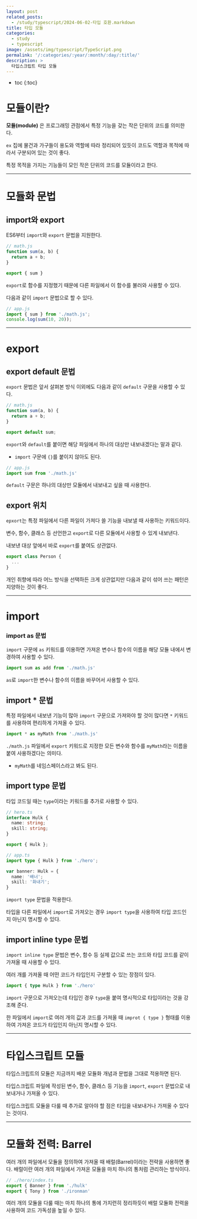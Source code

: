 ```yaml
---
layout: post
related_posts:
  - /study/typescript/2024-06-02-타입 호환.markdown
title: 타입 모듈
categories:
  - study
  - typescript
image: /assets/img/typescript/TypeScript.png
permalink: '/:categories/:year/:month/:day/:title/'
description: >
  타입스크립트 타입 모듈
---
```


* toc
{:toc}

# 모듈이란?

**모듈(module)** 은 프로그래밍 관점에서 특정 기능을 갖는 작은 단위의 코드를 의미한다.

`ex` 집에 물건과 가구들이 용도와 역할에 따라 정리되어 있듯이 코드도 역할과 목적에 따라서 구분되어 있는 것이 좋다.

특정 목적을 가지는 기능들이 모인 작은 단위의 코드를 모듈이라고 한다.

---
#  모듈화 문법

## import와 export

ES6부터 `import`와 `export` 문법을 지원한다.

```ts
// math.js
function sum(a, b) {
  return a + b;
}

export { sum }
```

`export`로 함수를 지정했기 때문에 다른 파일에서 이 함수를 불러와 사용할 수 있다. 

다음과 같이 `import` 문법으로 할 수 있다.

```ts
// app.js
import { sum } from './math.js';
console.log(sum(10, 20));
```

---
# export 

##  export default 문법

`export` 문법은 앞서 살펴본 방식 이외에도 다음과 같이 `default` 구문을 사용할 수 있다.

```ts
// math.js
function sum(a, b) {
  return a + b;
}

export default sum;
```

`export`와 `default`를 붙이면 해당 파일에서 하나의 대상만 내보내겠다는 말과 같다.

- `import` 구문에 `{}`를 붙이지 않아도 된다.

```ts
// app.js
import sum from './math.js'
```

`default` 구문은 하나의 대상만 모듈에서 내보내고 싶을 때 사용한다.

## export 위치

`epxort`는 특정 파일에서 다른 파일이 가져다 쓸 기능을 내보낼 때 사용하는 키워드이다.

변수, 함수, 클래스 등 선언한고 `export`로 다른 모듈에서 사용할 수 있게 내보낸다.

내보낸 대상 앞에서 바로 `export`를 붙여도 상관없다.

```ts
export class Person {
  ...
}
```

개인 취향에 따라 어느 방식을 선택하든 크게 상관없지만 다음과 같이 섞어 쓰는 패턴은 지양하는 것이 좋다.

---
# import 
###  import as 문법

`import` 구문에 `as` 키워드를 이용하면 가져온 변수나 함수의 이름을 해당 모듈 내에서 변경하여 사용할 수 있다.

```ts
import sum as add from './math.js'
```

`as`로 `import`한 변수나 함수의 이름을 바꾸어서 사용할 수 있다.

## import * 문법

특정 파일에서 내보낸 기능이 많아 `import` 구문으로 가져와야 할 것이 많다면 `*` 키워드를 사용하여 편리하게 가져올 수 있다.

```ts
import * as myMath from './math.js'
```

`./math.js` 파일에서 `export` 키워드로 지정한 모든 변수와 함수를 `myMath`라는 이름을 붙여 사용하겠다는 의미다. 

- `myMath`를 네임스페이스라고 봐도 된다.

## import type 문법

타입 코드일 때는 `type`이라는 키워드를 추가로 사용할 수 있다.

```ts
// hero.ts
interface Hulk {
  name: string;
  skill: string;
}

export { Hulk };

// app.ts
import type { Hulk } from './hero';

var banner: Hulk = {
  name: '배너';
  skill: '화내기';
}
```

`import type` 문법을 적용한다.

타입을 다른 파일에서 `import`로 가져오는 경우 `import type`을 사용하여 타입 코드인지 아닌지 명시할 수 있다.

## import inline type 문법

`import inline type` 문법은 변수, 함수 등 실제 값으로 쓰는 코드와 타입 코드를 같이 가져올 때 사용할 수 있다.

여러 개를 가져올 때 어떤 코드가 타입인지 구분할 수 있는 장점이 있다.

```ts
import { type Hulk } from './hero'
```

`import` 구문으로 가져오는데 타입인 경우 `type`을 붙여 명시적으로 타입이라는 것을 강조해 준다.

한 파일에서 `import`로 여러 개의 값과 코드를 가져올 때 `improt { type }` 형태를 이용하여 가져온 코드가 타입인지 아닌지 명시할 수 있다.

---
# 타입스크립트 모듈

타입스크립트의 모듈은 지금까지 배운 모듈화 개념과 문법을 그대로 적용하면 된다.

타입스크립트 파일에 작성된 변수, 함수, 클래스 등 기능을 `import`, `export` 문법으로 내보내거나 가져올 수 있다.

타입스크립트 모듈을 다룰 때 추가로 알아야 할 점은 타입을 내보내거나 가져올 수 있다는 것이다.

---
# 모듈화 전력: Barrel

여러 개의 파일에서 모듈을 정의하여 가져올 때 배럴(Barrel)이라는 전략을 사용하면 좋다. 배럴이란 여러 개의 파일에서 가져온 모듈을 마치 하나의 통처럼 관리하는 방식이다.

```ts
// ./hero/index.ts
export { Banner } from './hulk'
export { Tony } from './ironman'
```

여러 개의 모듈을 다룰 때는 마치 하나의 통에 가지런히 정리하듯이 배럴 모듈화 전력을 사용하여 코드 가독성을 높일 수 있다.